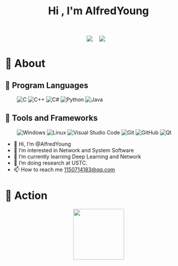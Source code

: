 
<h1 align="center">Hi , I'm AlfredYoung</h1>
 <p align="center"><br/>
</p>


<!-- 个人资料徽标 -->
<div align="center">
  <a href="https://alfredyang.cn/"><img src="https://img.shields.io/badge/website-%E4%B8%AA%E4%BA%BA%E7%BD%91%E7%AB%99-blue"></a>&emsp;
  <a href="https://www.zhihu.com/people/chao-ji-sai-ya-ren-sun-wu-kong/"><img src="https://img.shields.io/badge/zhihu-%E7%9F%A5%E4%B9%8E-blue"></a>&emsp;
<!-- 访客数统计徽标
  <img src="https://visitor-badge.glitch.me/badge?page_id=AlfredYoung" />-->
  
  
</div> 


#  🙋 About
##  🧠 Program Languages

&emsp;&emsp;
![C](https://img.shields.io/badge/c-%2300599C.svg?style=flat-square&logo=c&logoColor=white)
![C++](https://img.shields.io/badge/-C++-00599C?style=flat-square&logo=c)
![C#](https://img.shields.io/badge/c%23-%23239120.svg?style=flat-square&logo=c-sharp&logoColor=white)
![Python](https://img.shields.io/badge/-Python-pink?style=flat-square&logo=Python)
![Java](https://img.shields.io/badge/-java-yellow?style=flat-square&logo=java)
## 🧰 Tools and Frameworks
&emsp;&emsp; 
![Windows](https://img.shields.io/badge/Windows-0078D6?style=flat-square&logo=windows&logoColor=white)
![Linux](https://img.shields.io/badge/Linux-FCC624?style=style=flat-square&logo=linux&logoColor=black)
![Visual Studio Code](https://img.shields.io/badge/-Visual%20Studio%20Code-007ACC?style=flat-square&logo=Visual%20Studio%20Code&logoColor=fff)
![Git](https://img.shields.io/badge/-Git-FCC624?style=flat-square&logo=git)
![GitHub](https://img.shields.io/badge/-GitHub-pink?style=flat-square&logo=github)
![Qt](https://img.shields.io/badge/Qt-%23217346.svg?style=style=flat-square&logo=Qt&logoColor=white)

- 👋 Hi, I’m @AlfredYoung
- 👀 I’m interested in Network and System Software
- 🌱 I’m currently learning Deep Learning and Network
- 💞️ I’m doing research at USTC. 
- 📫 How to reach me 1150714183@qq.com
# 🚀 Action 
<!-- 连续提交代码天数记录 -->
<!-- <p align="center">
  <img align="center" src="https://github-readme-streak-stats.herokuapp.com/?user=AlfredYoung&theme=dark&hide_border=true" />
</p> -->

<!-- GitHub奖杯🏆
<div align="center"><img  src="https://github-profile-trophy.vercel.app/?username=AlfredYoung&theme=gruvbox&row=1&column=7&no-frame=true&no-bg=true" /></div>
<br>

<!-- GitHub数据统计 -->
<div align="center">
  <img height="137px" src="https://github-readme-stats.vercel.app/api?username=AlfredYoung&hide_title=true&hide_border=true&show_icons=trueline_height=21&text_color=000&icon_color=000&bg_color=0,ea6161,ffc64d,fffc4d,52fa5a&theme=graywhite" />
<!-- <  <img height="137px" src="https://github-readme-stats.vercel.app/api/top-langs/?username=AlfredYoung&hide_title=true&hide_border=true&layout=compact&langs_count=6&text_color=000&icon_color=fff&bg_color=0,52fa5a,4dfcff,c64dff&theme=graywhite" />-->
</div>
<!-- 
<div align="center">
	<img src="https://activity-graph.herokuapp.com/graph?username=AlfredYoung&theme=xcode" />
</div> --> 



